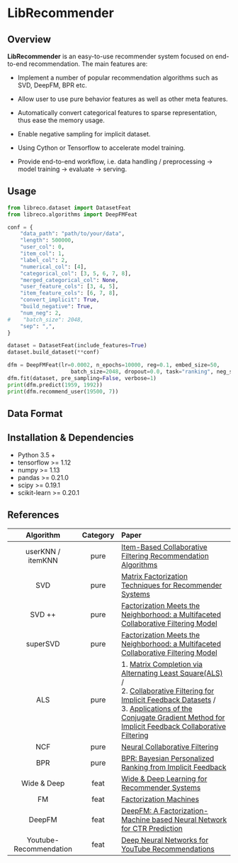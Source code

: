 # LibRecommender

## Overview

**LibRecommender** is an easy-to-use recommender system focused on end-to-end recommendation. The main features are:

+ Implement a number of popular recommendation algorithms such as SVD, DeepFM, BPR etc.

+ Allow user to use pure behavior features as well as other meta features.

+ Automatically convert categorical features to sparse representation, thus ease the memory usage.

+ Enable negative sampling for implicit dataset.

+ Using Cython or Tensorflow to accelerate model training.

+ Provide end-to-end workflow, i.e. data handling / preprocessing -> model training -> evaluate -> serving.



## Usage
```python
from libreco.dataset import DatasetFeat
from libreco.algorithms import DeepFMFeat

conf = {
    "data_path": "path/to/your/data",
    "length": 500000,
    "user_col": 0,
    "item_col": 1,
    "label_col": 2,
    "numerical_col": [4],
    "categorical_col": [3, 5, 6, 7, 8],
    "merged_categorical_col": None,
    "user_feature_cols": [3, 4, 5],
    "item_feature_cols": [6, 7, 8],
    "convert_implicit": True,
    "build_negative": True,
    "num_neg": 2,
#    "batch_size": 2048,
    "sep": ",",
}

dataset = DatasetFeat(include_features=True)
dataset.build_dataset(**conf)

dfm = DeepFMFeat(lr=0.0002, n_epochs=10000, reg=0.1, embed_size=50,
                    batch_size=2048, dropout=0.0, task="ranking", neg_sampling=True)
dfm.fit(dataset, pre_sampling=False, verbose=1)
print(dfm.predict(1959, 1992))
print(dfm.recommend_user(19500, 7))
```


## Data Format


## Installation & Dependencies 

- Python 3.5 +
- tensorflow >= 1.12
- numpy >= 1.13
- pandas >= 0.21.0
- scipy >= 0.19.1
- scikit-learn >= 0.20.1





## References

|       Algorithm        | Category | Paper                                                        |
| :--------------------: | :------: | :----------------------------------------------------------- |
|   userKNN / itemKNN    |   pure   | [Item-Based Collaborative Filtering Recommendation Algorithms](http://www.ra.ethz.ch/cdstore/www10/papers/pdf/p519.pdf) |
|          SVD           |   pure   | [Matrix Factorization Techniques for Recommender Systems](https://datajobs.com/data-science-repo/Recommender-Systems-[Netflix].pdf) |
|         SVD ++         |   pure   | [Factorization Meets the Neighborhood: a Multifaceted Collaborative Filtering Model](https://dl.acm.org/citation.cfm?id=1401944) |
|        superSVD        |   pure   | [Factorization Meets the Neighborhood: a Multifaceted Collaborative Filtering Model](https://dl.acm.org/citation.cfm?id=1401944) |
|          ALS           |   pure   | 1. [Matrix Completion via Alternating Least Square(ALS)](https://stanford.edu/~rezab/classes/cme323/S15/notes/lec14.pdf) / <br>2. [Collaborative Filtering for Implicit Feedback Datasets](http://yifanhu.net/PUB/cf.pdf) / <br>3. [Applications of the Conjugate Gradient Method for Implicit Feedback Collaborative Filtering](http://citeseerx.ist.psu.edu/viewdoc/download?doi=10.1.1.379.6473&rep=rep1&type=pdf) |
|          NCF           |   pure   | [Neural Collaborative Filtering](https://arxiv.org/pdf/1708.05031.pdf) |
|          BPR           |   pure   | [BPR: Bayesian Personalized Ranking from Implicit Feedback](https://arxiv.org/ftp/arxiv/papers/1205/1205.2618.pdf) |
|      Wide & Deep       |   feat   | [Wide & Deep Learning for Recommender Systems](https://arxiv.org/pdf/1606.07792.pdf) |
|           FM           |   feat   | [Factorization Machines](https://www.csie.ntu.edu.tw/~b97053/paper/Rendle2010FM.pdf) |
|         DeepFM         |   feat   | [DeepFM: A Factorization-Machine based Neural Network for CTR Prediction](https://arxiv.org/pdf/1703.04247.pdf) |
| Youtube-Recommendation |   feat   | [Deep Neural Networks for YouTube Recommendations](<https://static.googleusercontent.com/media/research.google.com/zh-CN//pubs/archive/45530.pdf>) |
